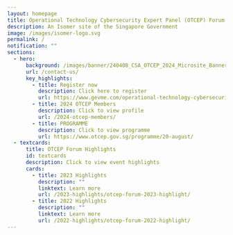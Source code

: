 ```yaml
---
layout: homepage
title: Operational Technology Cybersecurity Expert Panel (OTCEP) Forum
description: An Isomer site of the Singapore Government
image: /images/isomer-logo.svg
permalink: /
notification: ""
sections:
  - hero:
      background: /images/banner/240408_CSA_OTCEP_2024_Microsite_Banner_R02.png
      url: /contact-us/
      key_highlights:
        - title: Register now
          description: Click here to register
          url: https://www.gevme.com/operational-technology-cybersecurity-expert-panel-forum-2024-64021342
        - title: 2024 OTCEP Members
          description: Click to view profile
          url: /2024-otcep-members/
        - title: PROGRAMME
          description: Click to view programme
          url: https://www.otcep.gov.sg/programme/20-august/
  - textcards:
      title: OTCEP Forum Highlights
      id: textcards
      description: Click to view event highlights
      cards:
        - title: 2023 Highlights
          description: ""
          linktext: Learn more
          url: /2023-highlights/otcep-forum-2023-highlight/
        - title: 2022 Highlights
          description: ""
          linktext: Learn more
          url: /2022-highlights/otcep-forum-2022-highlight/
---
```

